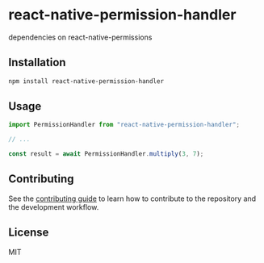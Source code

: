 # react-native-permission-handler

dependencies on react-native-permissions

## Installation

```sh
npm install react-native-permission-handler
```

## Usage

```js
import PermissionHandler from "react-native-permission-handler";

// ...

const result = await PermissionHandler.multiply(3, 7);
```

## Contributing

See the [contributing guide](CONTRIBUTING.md) to learn how to contribute to the repository and the development workflow.

## License

MIT
